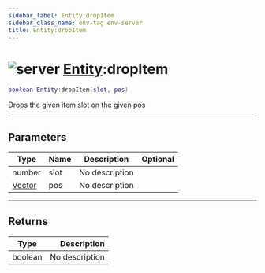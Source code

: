 ```yaml
---
sidebar_label: Entity:dropItem
sidebar_class_name: env-tag env-server
title: Entity:dropItem
---
```


# <img src='/img/wiki/server.png' alt='server' data-tag='env-tag' /> [Entity](../entity/README.md):dropItem

```lua
boolean Entity:dropItem(slot, pos)
```

Drops the given item slot on the given pos<br/>

-----------------
## Parameters

| Type   | Name | Description | Optional |
| ------ | ---- | ----------- | -------: |
| number | slot | No description |   |
| [Vector](../vector/README.md) | pos | No description |   |

-----------------
## Returns

| Type   | Description |
| ------ | ----------: |
| boolean | No description |
